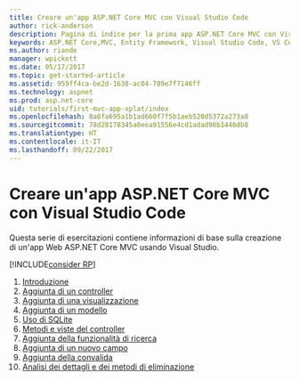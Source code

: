 ```yaml
---
title: Creare un'app ASP.NET Core MVC con Visual Studio Code
author: rick-anderson
description: Pagina di indice per la prima app ASP.NET Core MVC con Visual Studio Code
keywords: ASP.NET Core,MVC, Entity Framework, Visual Studio Code, VS Code
ms.author: riande
manager: wpickett
ms.date: 05/17/2017
ms.topic: get-started-article
ms.assetid: 959ff4ca-be2d-1638-ac04-789e7f7146ff
ms.technology: aspnet
ms.prod: asp.net-core
uid: tutorials/first-mvc-app-xplat/index
ms.openlocfilehash: 8a6fa695a1b1ad660f7f5b1aeb520d5372a273a8
ms.sourcegitcommit: 78d28178345a0eea91556e4cd1adad98b1446db8
ms.translationtype: HT
ms.contentlocale: it-IT
ms.lasthandoff: 09/22/2017
---
```

# <a name="create-an-aspnet-core-mvc-app-with-visual-studio-code"></a>Creare un'app ASP.NET Core MVC con Visual Studio Code

Questa serie di esercitazioni contiene informazioni di base sulla creazione di un'app Web ASP.NET Core MVC usando Visual Studio. 

[!INCLUDE[consider RP](../../includes/razor.md)]

1. [Introduzione](start-mvc.md)
2. [Aggiunta di un controller](adding-controller.md)
3. [Aggiunta di una visualizzazione](adding-view.md)
4. [Aggiunta di un modello](adding-model.md)
5. [Uso di SQLite](working-with-sql.md)
6. [Metodi e viste del controller](controller-methods-views.md)
7. [Aggiunta della funzionalità di ricerca](search.md)
8. [Aggiunta di un nuovo campo](new-field.md)
9. [Aggiunta della convalida](validation.md)
10. [Analisi dei dettagli e dei metodi di eliminazione](xref:tutorials/first-mvc-app/details)
